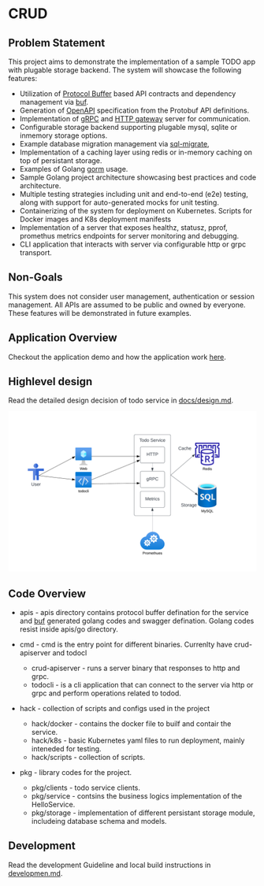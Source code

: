 # CRUD

## Problem Statement

This project aims to demonstrate the implementation of a sample TODO app with plugable storage backend. The system will showcase the following features:

- Utilization of [Protocol Buffer](https://developers.google.com/protocol-buffers) based API contracts and dependency management via [buf](https://buf.build/).
- Generation of [OpenAPI](https://swagger.io/specification/) specification from the Protobuf API definitions.
- Implementation of [gRPC](https://grpc.io/) and [HTTP gateway](https://github.com/grpc-ecosystem/grpc-gateway) server for communication.
- Configurable storage backend supporting plugable mysql, sqlite or inmemory storage options.
- Example database migration management via [sql-migrate](https://github.com/rubenv/sql-migrate),
- Implementation of a caching layer using redis or in-memory caching on top of persistant storage.
- Examples of Golang [gorm](https://gorm.io/) usage.
- Sample Golang project architecture showcasing best practices and code architecture.
- Multiple testing strategies including unit and end-to-end (e2e) testing, along with support for auto-generated mocks for unit testing.
- Containerizing of the system for deployment on Kubernetes. Scripts for Docker images and K8s deployment manifests
- Implementation of a server that exposes healthz, statusz, pprof, promethus metrics endpoints for server monitoring and debugging.
- CLI application that interacts with server via configurable http or grpc transport.

## Non-Goals

This system does not consider user management, authentication or session management. All APIs are assumed to be public and owned by everyone. These features will be demonstrated in future examples.

## Application Overview

Checkout the application demo and how the application work [here](docs/app_demo.md).

## Highlevel design

Read the detailed design decision of todo service in [docs/design.md](docs/design.md).

![Highlevel architecture](docs/img/design.png "High level todo service architecture")

## Code Overview

- apis - apis directory contains protocol buffer defination for the service and [buf](https://buf.build) generated golang codes and swagger defination. Golang codes resist inside apis/go directory.
- cmd - cmd is the entry point for different binaries. Currenlty have crud-apiserver and todocl
  - crud-apiserver -  runs a server binary that responses to http and grpc.
  - todocli - is a cli application that can connect to the server via http or grpc and perform operations related to todod.

- hack - collection of scripts and configs used in the project

  - hack/docker - contains the docker file to builf and contair the service.
  - hack/k8s - basic Kubernetes yaml files to run deployment, mainly inteneded for testing.
  - hack/scripts - collection of scripts.

- pkg - library codes for the project.
  - pkg/clients - todo service clients.
  - pkg/service - contsins the business logics implementation of the HelloService.
  - pkg/storage - implementation of different persistant storage module, includeing database schema and models.

## Development

Read the development Guideline and local build instructions in [developmen.md](docs/development.md).
